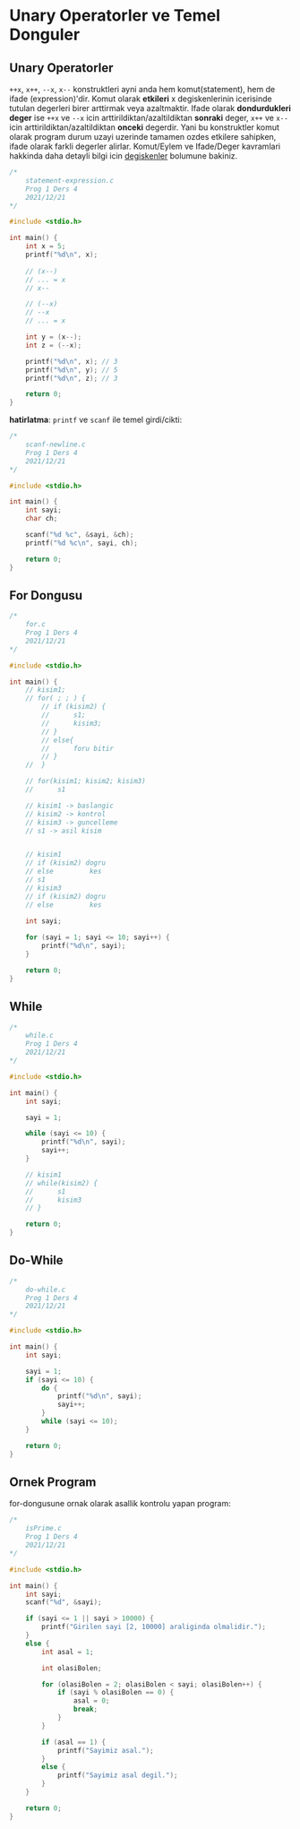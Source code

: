 # Unary Operatorler ve Temel Donguler



## Unary Operatorler

```++x```, ```x++```, ```--x```, ```x--```  konstruktleri ayni anda hem komut(statement), hem de ifade (expression)'dir. 
Komut olarak **etkileri** x degiskenlerinin icerisinde tutulan degerleri birer arttirmak veya azaltmaktir. Ifade olarak **dondurdukleri deger** ise 
```++x``` ve ```--x``` icin arttirildiktan/azaltildiktan **sonraki** deger, ```x++``` ve ```x--``` icin arttirildiktan/azaltildiktan **onceki** degerdir.
Yani bu konstruktler komut olarak program durum uzayi uzerinde tamamen ozdes etkilere sahipken, ifade olarak farkli degerler alirlar.
Komut/Eylem ve Ifade/Deger kavramlari hakkinda daha detayli bilgi icin  [degiskenler](./degiskenler.md) bolumune bakiniz.

```c
/*
    statement-expression.c
    Prog 1 Ders 4
    2021/12/21
*/

#include <stdio.h>

int main() {
    int x = 5;
    printf("%d\n", x);
    
    // (x--)
    // ... = x
    // x--

    // (--x)
    // --x
    // ... = x

    int y = (x--);
    int z = (--x);

    printf("%d\n", x); // 3
    printf("%d\n", y); // 5
    printf("%d\n", z); // 3

    return 0;
}
```

**hatirlatma**: ```printf``` ve ```scanf``` ile temel girdi/cikti: 

```c
/*
    scanf-newline.c
    Prog 1 Ders 4
    2021/12/21
*/

#include <stdio.h>

int main() {
    int sayi;
    char ch;

    scanf("%d %c", &sayi, &ch);
    printf("%d %c\n", sayi, ch);

    return 0;
}
```

## For Dongusu

```c
/*
    for.c
    Prog 1 Ders 4
    2021/12/21
*/

#include <stdio.h>

int main() {
    // kisim1;
    // for( ; ; ) {
        // if (kisim2) {
        //      s1;
        //      kisim3;
        // }
        // else{
        //      foru bitir
        // }
    //  }

    // for(kisim1; kisim2; kisim3)
    //      s1

    // kisim1 -> baslangic
    // kisim2 -> kontrol
    // kisim3 -> guncelleme
    // s1 -> asil kisim


    // kisim1
    // if (kisim2) dogru
    // else         kes
    // s1
    // kisim3
    // if (kisim2) dogru
    // else         kes
    
    int sayi;

    for (sayi = 1; sayi <= 10; sayi++) {
        printf("%d\n", sayi);
    }

    return 0;
}
```

## While

```c
/*
    while.c
    Prog 1 Ders 4
    2021/12/21
*/

#include <stdio.h>

int main() {
    int sayi;

    sayi = 1;

    while (sayi <= 10) {
        printf("%d\n", sayi);
        sayi++;
    }

    // kisim1
    // while(kisim2) {
    //      s1
    //      kisim3
    // }

    return 0;
}
```

## Do-While

```c
/*
    do-while.c
    Prog 1 Ders 4
    2021/12/21
*/

#include <stdio.h>

int main() {
    int sayi;

    sayi = 1;
    if (sayi <= 10) {
        do {
            printf("%d\n", sayi);
            sayi++;
        }
        while (sayi <= 10);
    }

    return 0;
}
```

## Ornek Program

for-dongusune ornak olarak asallik kontrolu yapan program:


```c
/*
    isPrime.c
    Prog 1 Ders 4
    2021/12/21
*/

#include <stdio.h>

int main() {
    int sayi;
    scanf("%d", &sayi);

    if (sayi <= 1 || sayi > 10000) {
        printf("Girilen sayi [2, 10000] araliginda olmalidir.");
    }
    else {
        int asal = 1;

        int olasiBolen;

        for (olasiBolen = 2; olasiBolen < sayi; olasiBolen++) {
            if (sayi % olasiBolen == 0) {
                asal = 0;
                break;
            }
        }

        if (asal == 1) {
            printf("Sayimiz asal.");
        }
        else {
            printf("Sayimiz asal degil.");
        }
    }

    return 0;
}
```